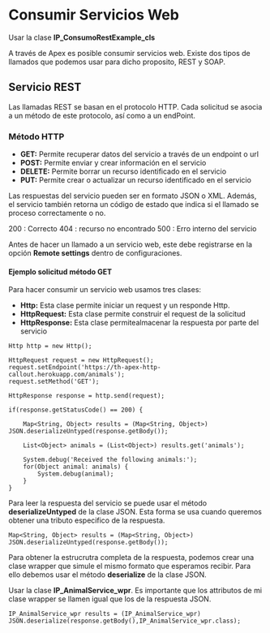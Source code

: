 # Consumir Servicios Web

Usar la clase **IP_ConsumoRestExample_cls**

A través de Apex es posible consumir servicios web. Existe dos tipos de llamados que podemos usar para dicho proposito, REST y SOAP. 

## Servicio REST

Las llamadas REST se basan en el protocolo HTTP. Cada solicitud se asocia a un método de este protocolo, así como a un endPoint.

### Método HTTP

- **GET:** Permite recuperar datos del servicio a través de un endpoint o url
- **POST:** Permite enviar y crear información en el servicio
- **DELETE:** Permite borrar un recurso identificado en el servicio
- **PUT:** Permite crear o actualizar un recurso identificado en el servicio

Las respuestas del servicio pueden ser en formato JSON o XML. Además, el servicio también retorna un código de estado que indica si el llamado se proceso correctamente
o no.

200 : Correcto
404 : recurso no encontrado
500 : Erro interno del servicio

Antes de hacer un llamado a un servicio web, este debe registrarse en la opción **Remote settings** dentro de configuraciones. 

#### Ejemplo solicitud método GET

Para hacer consumir un servicio web usamos tres clases:

- **Http:** Esta clase permite iniciar un request y un responde Http.
- **HttpRequest:** Esta clase permite construir el request de la solicitud
- **HttpResponse:** Esta clase permitealmacenar la respuesta por parte del servicio

```Apex
Http http = new Http();

HttpRequest request = new HttpRequest();
request.setEndpoint('https://th-apex-http-callout.herokuapp.com/animals');
request.setMethod('GET');

HttpResponse response = http.send(request);

if(response.getStatusCode() == 200) {

    Map<String, Object> results = (Map<String, Object>) JSON.deserializeUntyped(response.getBody());

    List<Object> animals = (List<Object>) results.get('animals');
    
    System.debug('Received the following animals:');
    for(Object animal: animals) {
        System.debug(animal);
    }
}
```
Para leer la respuesta del servicio se puede usar el método **deserializeUntyped** de la clase JSON. Esta forma se usa cuando queremos obtener una tributo especifico
de la respuesta.

```Apex
Map<String, Object> results = (Map<String, Object>) JSON.deserializeUntyped(response.getBody());
```

Para obtener la estrucrutra completa de la respuesta, podemos crear una clase wrapper que simule el mismo formato que esperamos recibir. Para ello debemos usar 
el método **deserialize** de la clase JSON.

Usar la clase **IP_AnimalService_wpr**. Es importante que los attributos de mi clase wrapper se llamen igual que los de la respuesta JSON.

```Apex
IP_AnimalService_wpr results = (IP_AnimalService_wpr) JSON.deserialize(response.getBody(),IP_AnimalService_wpr.class);
```



